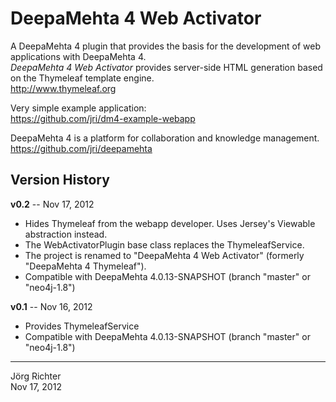 
DeepaMehta 4 Web Activator
==========================

A DeepaMehta 4 plugin that provides the basis for the development of web applications with DeepaMehta 4.  
*DeepaMehta 4 Web Activator* provides server-side HTML generation based on the Thymeleaf template engine.  
<http://www.thymeleaf.org>

Very simple example application:  
<https://github.com/jri/dm4-example-webapp>

DeepaMehta 4 is a platform for collaboration and knowledge management.  
<https://github.com/jri/deepamehta>


Version History
---------------

**v0.2** -- Nov 17, 2012

* Hides Thymeleaf from the webapp developer. Uses Jersey's Viewable abstraction instead.
* The WebActivatorPlugin base class replaces the ThymeleafService.
* The project is renamed to "DeepaMehta 4 Web Activator" (formerly "DeepaMehta 4 Thymeleaf").
* Compatible with DeepaMehta 4.0.13-SNAPSHOT (branch "master" or "neo4j-1.8")

**v0.1** -- Nov 16, 2012

* Provides ThymeleafService
* Compatible with DeepaMehta 4.0.13-SNAPSHOT (branch "master" or "neo4j-1.8")


------------
Jörg Richter  
Nov 17, 2012
